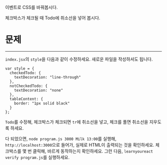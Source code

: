 이벤트로 CSS를 바꿔봅시다.

체크박스가 체크될 때 Todo에 취소선을 넣어 봅시다.

# 문제
---

`index.jsx`의 `style`을 다음과 같이 수정하세요.
새로운 파일을 작성하셔도 됩니다.

```
var style = {
  checkedTodo: {
    textDecoration: "line-through"
  },
  notCheckedTodo: {
    textDecoration: "none"
  },
  tableContent: {
    border: "1px solid black"
  }
};
```

`Todo`를 수정해, 체크박스가 체크되면 `tr`에 취소선을 넣고, 체크를 풀면 취소선을 지우도록 하세요.

다 되었으면, `node program.js 3000 Milk 13:00`를 실행해, `http://localhost:3000`으로 들어가, 실제로 HTML이 출력되는 것을 확인하세요.
체크박스를 몇 번 클릭해, 바르게 동작하는지 확인하세요.
그런 다음, `learnyoureact verify program.js`를 실행하세요.
